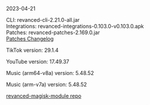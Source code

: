 2023-04-21
  
CLI: revanced-cli-2.21.0-all.jar  
Integrations: revanced-integrations-0.103.0-v0.103.0.apk  
Patches: revanced-patches-2.169.0.jar  
[Patches Changelog](https://github.com/revanced/revanced-patches/releases/tag/v2.169.0)  

TikTok version: 29.1.4  

YouTube version: 17.49.37  

Music (arm64-v8a) version: 5.48.52  

Music (arm-v7a) version: 5.48.52  

[revanced-magisk-module repo](https://github.com/j-hc/revanced-magisk-module)
